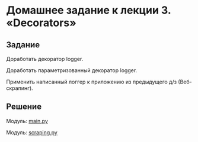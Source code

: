 # Домашнее задание к лекции 3. «Decorators»

## Задание

Доработать декоратор logger.

Доработать параметризованный декоратор logger. 

Применить написанный логгер к приложению из предыдущего д/з (Веб-скрапинг).

## Решение

Модуль: [main.py](/main.py)

Модуль: [scraping.py](scraping.py)




